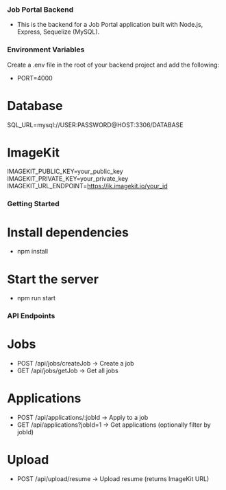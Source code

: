 ### Job Portal Backend

- This is the backend for a Job Portal application built with Node.js, Express, Sequelize (MySQL).

### Environment Variables

Create a .env file in the root of your backend project and add the following:

- PORT=4000

# Database
SQL_URL=mysql://USER:PASSWORD@HOST:3306/DATABASE

# ImageKit
IMAGEKIT_PUBLIC_KEY=your_public_key
IMAGEKIT_PRIVATE_KEY=your_private_key
IMAGEKIT_URL_ENDPOINT=https://ik.imagekit.io/your_id

### Getting Started

# Install dependencies
- npm install

# Start the server
- npm run start

### API Endpoints

# Jobs
- POST /api/jobs/createJob → Create a job
- GET /api/jobs/getJob → Get all jobs

# Applications
- POST /api/applications/:jobId → Apply to a job
- GET /api/applications?jobId=1 → Get applications (optionally filter by jobId)

# Upload
- POST /api/upload/resume → Upload resume (returns ImageKit URL)